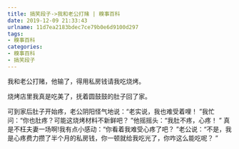 ```yaml
---
title: 搞笑段子->我和老公打赌 | 糗事百科
date: 2019-12-09 21:33:43
urlname: 11d7ea2183bdec7ce79b0e6d9100d297
tags: 
- 糗事百科
categories:
- 糗事百科
- 搞笑段子
---
```

我和老公打赌，他输了，得用私房钱请我吃烧烤。

烧烤店里我真是吃美了，抚着圆鼓鼓的肚子回了家。

可到家后肚子开始疼，老公阴阳怪气地说：“老实说，我也难受着哩！ ”我忙问：“你也肚疼？可能这烧烤材料不新鲜吧？ ”他摇摇头：“我肚不疼，心疼！ ”    真是不枉夫妻一场啊!我有点小感动：“你看着我难受心疼了吧？ ”老公说：“不是，我是心疼费力攒了半个月的私房钱，你一顿就给我吃光了，你咋这么能吃呢？ ”


